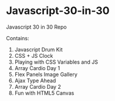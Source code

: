 # Javascript-30-in-30
Javascript 30 in 30 Repo

Contains:

1. Javascript Drum Kit
2. CSS + JS Clock
3. Playing with CSS Variables and JS
4. Array Cardio Day 1
5. Flex Panels Image Gallery
6. Ajax Type Ahead
7. Array Cardio Day 2
8. Fun with HTML5 Canvas
